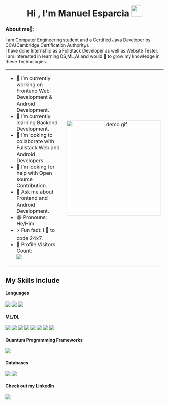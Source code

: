 <h1 align="center"><b>Hi , I'm Manuel Esparcia </b><img src="https://media.giphy.com/media/hvRJCLFzcasrR4ia7z/giphy.gif" width="35"></h1>

### About me🧑:
I am Computer Engineering student and a Certified Java Developer by CCA(Cambridge Certification Authority).<br/>
I have done Internship as a FullStack Developer as well as Website Tester.<br/>
I am interested in learning DS,ML,AI and would 💖 to grow my knowledge in these Technologies.


<table>
<tr>
<td width="60%" valign="top">

- 🔭 I’m currently working on Frontend Web Development & Android Development.  
- 🌱 I’m currently learning Backend Development.  
- 👯 I’m looking to collaborate with Fullstack Web and Android Developers.  
- 🤔 I’m looking for help with Open source Contribution.  
- 💬 Ask me about Frontend and Android Development.  
- 😄 Pronouns: He/Him  
- ⚡ Fun fact: I 💖 to code 24x7.  
- 🎢 Profile Visitors Count:  
![](https://visitor-badge.glitch.me/badge?page_id=Davekibh.Davekibh)

</td>
<td width="40%" align="center">

<img src="https://camo.githubusercontent.com/2366b34bb903c09617990fb5fff4622f3e941349e846ddb7e73df872a9d21233/68747470733a2f2f63646e2e6472696262626c652e636f6d2f75736572732f3733303730332f73637265656e73686f74732f363538313234332f6176656e746f2e676966" 
     alt="demo gif" width="300">

</td>
</tr>
</table>

## My Skills Include

<h4> Languages </h4>
<span> 
  <img src="https://img.shields.io/badge/python-3670A0?style=for-the-badge&logo=python&logoColor=ffdd54">
  <img src="https://img.shields.io/badge/c++-%2300599C.svg?style=for-the-badge&logo=c%2B%2B&logoColor=white">
  <img src="https://img.shields.io/badge/latex-%23008080.svg?style=for-the-badge&logo=latex&logoColor=white">  
</span>

<h4> ML/DL </h4>
<span> 
  <img src="https://img.shields.io/badge/Keras-%23D00000.svg?style=for-the-badge&logo=Keras&logoColor=white">
  <img src="https://img.shields.io/badge/Matplotlib-%23ffffff.svg?style=for-the-badge&logo=Matplotlib&logoColor=black">
  <img src="https://img.shields.io/badge/numpy-%23013243.svg?style=for-the-badge&logo=numpy&logoColor=white">
  <img src="https://img.shields.io/badge/pandas-%23150458.svg?style=for-the-badge&logo=pandas&logoColor=white">
  <img src="https://img.shields.io/badge/PyTorch-%23EE4C2C.svg?style=for-the-badge&logo=PyTorch&logoColor=white">
  <img src="https://img.shields.io/badge/scikit--learn-%23F7931E.svg?style=for-the-badge&logo=scikit-learn&logoColor=white">
  <img src="https://img.shields.io/badge/SciPy-%230C55A5.svg?style=for-the-badge&logo=scipy&logoColor=%white">
  <img src="https://img.shields.io/badge/TensorFlow-%23FF6F00.svg?style=for-the-badge&logo=TensorFlow&logoColor=white">
</span>

<h4> Quantum Programming Frameworks </h4>
<span> 
  <img src="https://img.shields.io/badge/Qiskit-%236929C4.svg?style=for-the-badge&logo=Qiskit&logoColor=white">
</span>

<h4> Databases </h4>
<span> 
  <img src="https://img.shields.io/badge/mysql-4479A1.svg?style=for-the-badge&logo=mysql&logoColor=white">
  <img src="https://img.shields.io/badge/postgres-%23316192.svg?style=for-the-badge&logo=postgresql&logoColor=white">
</span>

<h4> Check out my LinkedIn </h4>

<span> 
  <img src="https://img.shields.io/badge/linkedin-%230077B5.svg?style=for-the-badge&logo=linkedin&logoColor=white">
</span>




